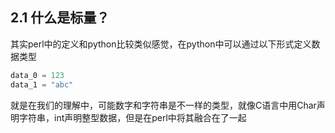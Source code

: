 ## 2.1 什么是标量？
其实perl中的定义和python比较类似感觉，在python中可以通过以下形式定义数据类型
```python
data_0 = 123
data_1 = "abc"
```
就是在我们的理解中，可能数字和字符串是不一样的类型，就像C语言中用Char声明字符串，int声明整型数据，但是在perl中将其融合在了一起

